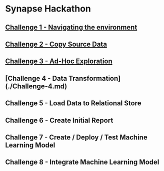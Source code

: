 # Synapse Hackathon

## [Challenge 1 - Navigating the environment](./Challenge-1.md)

## [Challenge 2 - Copy Source Data](./Challenge-2.md)

## [Challenge 3 - Ad-Hoc Exploration](./Challenge-3.md)

## [Challenge 4 - Data Transformation] (./Challenge-4.md)

## Challenge 5 - Load Data to Relational Store

## Challenge 6 - Create Initial Report

## Challenge 7 - Create / Deploy / Test Machine Learning Model

## Challenge 8 - Integrate Machine Learning Model
